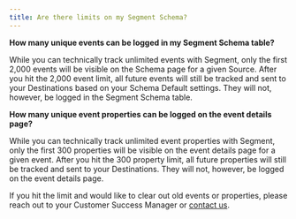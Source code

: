 ```yaml
---
title: Are there limits on my Segment Schema?
---
```


**How many unique events can be logged in my Segment Schema table?**

While you can technically track unlimited events with Segment, only the first 2,000 events will be visible on the Schema page for a given Source. After you hit the 2,000 event limit, all future events will still be tracked and sent to your Destinations based on your Schema Default settings. They will not, however, be logged in the Segment Schema table.

**How many unique event properties can be logged on the event details page?**

While you can technically track unlimited event properties with Segment, only the first 300 properties will be visible on the event details page for a given event. After you hit the 300 property limit, all future properties will still be tracked and sent to your Destinations. They will not, however, be logged on the event details page.

If you hit the limit and would like to clear out old events or properties, please reach out to your Customer Success Manager or [contact us](https://segment.com/help/contact/).
